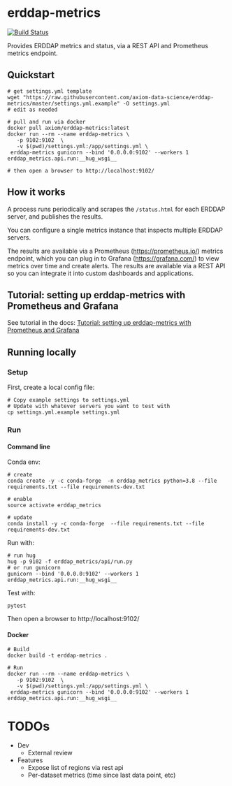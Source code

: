 # erddap-metrics

[![Build Status](https://travis-ci.com/axiom-data-science/erddap-metrics.svg?branch=master)](https://travis-ci.com/axiom-data-science/erddap-metrics)

Provides ERDDAP metrics and status, via a REST API and Prometheus metrics endpoint.

## Quickstart

```
# get settings.yml template
wget "https://raw.githubusercontent.com/axiom-data-science/erddap-metrics/master/settings.yml.example" -O settings.yml
# edit as needed

# pull and run via docker
docker pull axiom/erddap-metrics:latest
docker run --rm --name erddap-metrics \
   -p 9102:9102  \
   -v $(pwd)/settings.yml:/app/settings.yml \
 erddap-metrics gunicorn --bind '0.0.0.0:9102' --workers 1 erddap_metrics.api.run:__hug_wsgi__

# then open a browser to http://localhost:9102/
```

## How it works

A process runs periodically and scrapes the `/status.html` for each ERDDAP server, and publishes the results.

You can configure a single metrics instance that inspects multiple ERDDAP servers.

The results are available via a Prometheus (https://prometheus.io/) metrics endpoint, which you can plug in to Grafana (https://grafana.com/) 
to view metrics over time and create alerts. 
The results are available via a REST API so you can integrate it into custom dashboards and applications. 

## Tutorial: setting up erddap-metrics with Prometheus and Grafana

See tutorial in the docs: [Tutorial: setting up erddap-metrics with Prometheus and Grafana](https://github.com/axiom-data-science/erddap-metrics/blob/master/docs/tutorial.md)

## Running locally

### Setup

First, create a local config file:

```
# Copy example settings to settings.yml
# Update with whatever servers you want to test with 
cp settings.yml.example settings.yml
```

### Run
 
#### Command line

Conda env:
```
# create
conda create -y -c conda-forge  -n erddap_metrics python=3.8 --file requirements.txt --file requirements-dev.txt

# enable
source activate erddap_metrics

# update
conda install -y -c conda-forge  --file requirements.txt --file requirements-dev.txt
```

Run with:
```
# run hug
hug -p 9102 -f erddap_metrics/api/run.py
# or run gunicorn
gunicorn --bind '0.0.0.0:9102' --workers 1 erddap_metrics.api.run:__hug_wsgi__
```

Test with:

```
pytest
```

Then open a browser to http://localhost:9102/

#### Docker

```
# Build
docker build -t erddap-metrics .

# Run
docker run --rm --name erddap-metrics \
   -p 9102:9102  \
   -v $(pwd)/settings.yml:/app/settings.yml \
 erddap-metrics gunicorn --bind '0.0.0.0:9102' --workers 1 erddap_metrics.api.run:__hug_wsgi__
```


# TODOs

* Dev
  * External review
* Features
  * Expose list of regions via rest api
  * Per-dataset metrics (time since last data point, etc)
